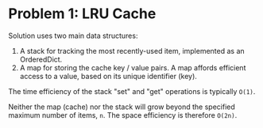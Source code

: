 # Problem 1: LRU Cache #
Solution uses two main data structures:

1. A stack for tracking the most recently-used item, implemented as an OrderedDict.
2. A map for storing the cache key / value pairs.
   A map affords efficient access to a value, based on its unique identifier (key).
   
The time efficiency of the stack "set" and "get" operations is typically `O(1)`.

Neither the map (cache) nor the stack will grow beyond the specified maximum number of items, `n`. The space efficiency is therefore `O(2n)`.

